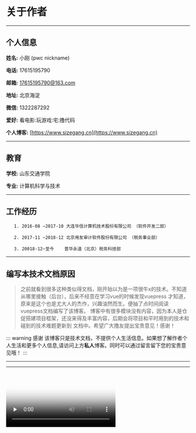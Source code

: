 # 关于作者

***
## 个人信息
**姓名:** 小刚 (pwc nickname)   

**电话:** 17615195790   

**邮箱:** 17615195790@163.com
   
**地址:** 北京海淀    

**微信:** 1322287292
    
**爱好:** 看电影:玩游戏:宅:撸代码    

**个人博客:** [https://www.sizegang.cn](https://www.sizegang.cn)
***
## 教育
**学校:** 山东交通学院   


**专业:** 计算机科学与技术    

****
## 工作经历
   
       1. 2016-08 ~2017-10 大连华信计算机技术股份有限公司 （软件开发二部）
   
       2. 2017-11 ~2018-12 北京用友审计软件股份有限公司 （税务事业部）
       
       3. 20018-12~至今    普华永道（北京）税务科技部
***

## 编写本技术文档原因
 >之前就看到很多这种类似得文档，刚开始以为是一项很牛x的技术。不知道从哪里接触（后台），后来不经意在学习vue的时候发现vuepress
   才知道，原来是这个也是尤大人的杰作，兴趣油然而生。便抽了点时间阅读vuepress文档编写了该博客。
   博客中有很多模块没有内容，因为本人是仓促搭建项目框架，还没来得及丰富内容，后期会将项目和平时用到的技术和碰到的技术难题更新到
   文档中。希望广大撸友提出宝贵意见！感谢！ 
 
::: warning 感谢
该博客只是技术文档，不提供个人生活信息。如果想了解作者个人生活和更多个人信息,请访问上方**私人**博客。同时可以通过留言留下您的宝贵意见哦！
:::

 ****
 ***

   <video controls="" style = "max-width: 740px;margin: 0 auto;" preload="none" poster="http://media.w3.org/2010/05/sintel/poster.png">
   <source src="http://media.w3.org/2010/05/sintel/trailer.mp4" type="video/mp4"><source src="http://media.w3.org/2010/05/sintel/trailer.webm" type="video/webm">
   <source src="http://media.w3.org/2010/05/sintel/trailer.ogv" type="video/ogg"><p>Your user agent does not support the HTML5 Video element.</p>
   </video>
